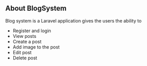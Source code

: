 
## About BlogSystem

Blog system is a Laravel application gives the users the ability to
- Register and login
- View posts
- Create a post
- Add image to the post
- Edit post
- Delete post

